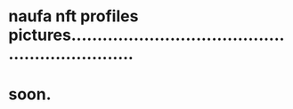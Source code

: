 # naufa nft profiles pictures.................................................................
# soon.
